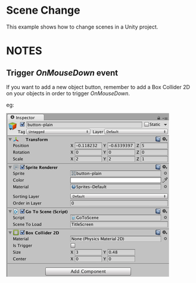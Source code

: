 # Scene Change

This example shows how to change scenes in a Unity project.

# NOTES 

## Trigger *OnMouseDown* event

If you want to add a new object button, remember to add a Box Collider 2D on your objects in order to trigger *OnMouseDown*.

eg:

![Box Collider 2D](docs/image_box_collider_2d.png)
